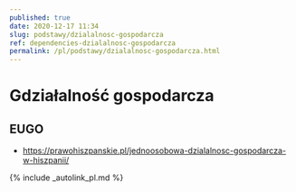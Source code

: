 ```yaml
---
published: true
date: 2020-12-17 11:34
slug: podstawy/dzialalnosc-gospodarcza
ref: dependencies-dzialalnosc-gospodarcza
permalink: /pl/podstawy/dzialalnosc-gospodarcza.html
---
```


# Gdziałalność gospodarcza



## EUGO



- <https://prawohiszpanskie.pl/jednoosobowa-dzialalnosc-gospodarcza-w-hiszpanii/>

{% include _autolink_pl.md %}